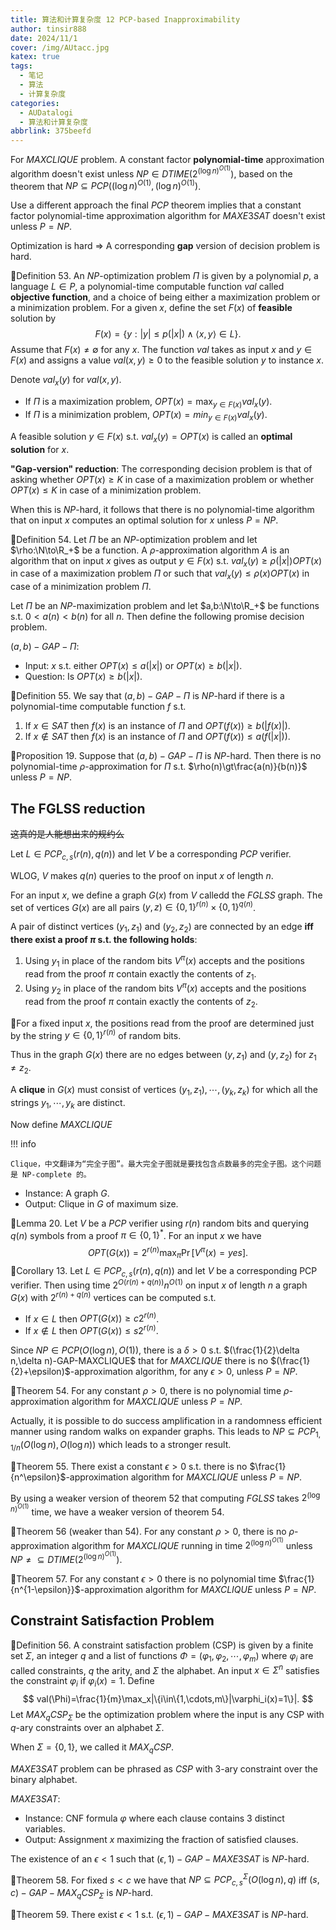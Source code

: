 ```yaml
---
title: 算法和计算复杂度 12 PCP-based Inapproximability
author: tinsir888
date: 2024/11/1
cover: /img/AUtacc.jpg
katex: true
tags:
  - 笔记
  - 算法
  - 计算复杂度
categories:
  - AUDatalogi
  - 算法和计算复杂度
abbrlink: 375beefd
---
```


For $MAXCLIQUE$ problem. A constant factor **polynomial-time** approximation algorithm doesn't exist unless $NP\in DTIME(2^{(\log n)^{O(1)}})$, based on the theorem that $NP\subseteq PCP((\log n)^{O(1)},(\log n)^{O(1)})$.

Use a different approach the final $PCP$ theorem implies that a constant factor polynomial-time approximation algorithm for $MAXE3SAT$ doesn't exist unless $P=NP$.

Optimization is hard $\Rightarrow$ A corresponding **gap** version of decision problem is hard.

:book:Definition 53. An $NP$-optimization problem $\Pi$ is given by a polynomial $p$, a language $L\in P$, a polynomial-time computable function $val$ called **objective function**, and a choice of being either a maximization problem or a minimization problem. For a given $x$, define the set $F(x)$ of **feasible** solution by
$$
F(x)=\{y:|y|\le p(|x|)\land\langle x,y\rangle\in L\}.
$$
Assume that $F(x)\neq\emptyset$ for any $x$. The function $val$ takes as input $x$ and $y\in F(x)$ and assigns a value $val(x,y)\ge0$ to the feasible solution $y$ to instance $x$.

Denote $val_x(y)$ for $val(x,y)$.

- If $\Pi$ is a maximization problem, $OPT(x)=\max_{y\in F(x)}val_x(y)$.
- If $\Pi$ is a minimization problem, $OPT(x)=min_{y\in F(x)}val_x(y)$.

A feasible solution $y\in F(x)$ s.t. $val_x(y)=OPT(x)$ is called an **optimal solution** for $x$.



**"Gap-version" reduction**: The corresponding decision problem is that of asking whether $OPT(x)\ge K$ in case of a maximization problem or whether $OPT(x)\le K$ in case of a minimization problem.

When this is $NP$-hard, it follows that there is no polynomial-time algorithm that on input $x$ computes an optimal solution for $x$ unless $P=NP$.

:book:Definition 54. Let $\Pi$ be an $NP$-optimization problem and let $\rho:\N\to\R_+$ be a function. A $\rho$-approximation algorithm $A$ is an algorithm that on input $x$ gives as output $y\in F(x)$ s.t. $val_x(y)\ge\rho(|x|)OPT(x)$ in case of a maximization problem $\Pi$ or such that $val_x(y)\le\rho(x)OPT(x)$ in case of a minimization problem $\Pi$.

Let $\Pi$ be an $NP$-maximization problem and let $a,b:\N\to\R_+$ be functions s.t. $0\lt a(n)\lt b(n)$ for all $n$. Then define the following promise decision problem.

$(a,b)-GAP-\Pi$:

- Input: $x$ s.t. either $OPT(x)\le a(|x|)$ or $OPT(x)\ge b(|x|)$.
- Question: Is $OPT(x)\ge b(|x|)$.

:book:Definition 55. We say that $(a,b)-GAP-\Pi$ is $NP$-hard if there is a polynomial-time computable function $f$ s.t.

1. If $x\in SAT$ then $f(x)$ is an instance of $\Pi$ and $OPT(f(x))\ge b(|f(x)|)$.
2. If $x\not\in SAT$ then $f(x)$ is an instance of $\Pi$ and $OPT(f(x))\le a(f(|x|))$.

:thinking:Proposition 19. Suppose that $(a,b)-GAP-\Pi$ is $NP$-hard. Then there is no polynomial-time $\rho$-approximation for $\Pi$ s.t. $\rho(n)\gt\frac{a(n)}{b(n)}$ unless $P=NP$.

## The FGLSS reduction

~~这真的是人能想出来的规约么~~

Let $L\in PCP_{c,s}(r(n),q(n))$ and let $V$ be a corresponding $PCP$ verifier.

WLOG, $V$ makes $q(n)$ queries to the proof on input $x$ of length $n$.

For an input $x$, we define a graph $G(x)$ from $V$ calledd the $FGLSS$ graph. The set of vertices $G(x)$ are all pairs $(y,z)\in\{0,1\}^{r(n)}\times\{0,1\}^{q(n)}$.

A pair of distinct vertices $(y_1,z_1)$ and $(y_2,z_2)$ are connected by an edge **iff there exist a proof $\pi$ s.t. the following holds**:

1. Using $y_1$ in place of the random bits $V^\pi(x)$ accepts and the positions read from the proof $\pi$ contain exactly the contents of $z_1$.
2. Using $y_2$ in place of the random bits $V^\pi(x)$ accepts and the positions read from the proof $\pi$ contain exactly the contents of $z_2$.

:eyes:For a fixed input $x$, the positions read from the proof are determined just by the string $y\in\{0,1\}^{r(n)}$ of random bits.

Thus in the graph $G(x)$ there are no edges between $(y,z_1)$ and $(y,z_2)$ for $z_1\neq z_2$.

A **clique** in $G(x)$ must consist of vertices $(y_1,z_1),\cdots,(y_k,z_k)$ for which all the strings $y_1,\cdots,y_k$ are distinct.

Now define $MAXCLIQUE$

!!! info

    Clique，中文翻译为“完全子图”。最大完全子图就是要找包含点数最多的完全子图。这个问题是 NP-complete 的。



- Instance: A graph $G$.
- Output: Clique in $G$ of maximum size.

:thinking:Lemma 20. Let $V$ be a $PCP$ verifier using $r(n)$ random bits and querying $q(n)$ symbols from a proof $\pi\in\{0,1\}^*$. For an input $x$ we have
$$
OPT(G(x))=2^{r(n)}\max_\pi\Pr[V^\pi(x)=yes].
$$
:thinking:Corollary 13. Let $L\in PCP_{c,s}(r(n),q(n))$ and let $V$ be a corresponding PCP verifier. Then using time $2^{O(r(n)+q(n))}n^{O(1)}$ on input $x$ of length $n$ a graph $G(x)$ with $2^{r(n)+q(n)}$ vertices can be computed s.t.

- If $x\in L$ then $OPT(G(x))\ge c2^{r(n)}$.
- If $x\not\in L$ then $OPT(G(x))\le s2^{r(n)}$.

Since $NP\in PCP(O(\log n),O(1))$, there is a $\delta\gt0$ s.t. $(\frac{1}{2}\delta n,\delta n)-GAP-MAXCLIQUE$ that for $MAXCLIQUE$ there is no $(\frac{1}{2}+\epsilon)$-approximation algorithm, for any $\epsilon\gt0$, unless $P=NP$.

:dart:Theorem 54. For any constant $\rho\gt0$, there is no polynomial time $\rho$-approximation algorithm for $MAXCLIQUE$ unless $P=NP$.

Actually, it is possible to do success amplification in a randomness efficient manner using random walks on expander graphs. This leads to $NP\subseteq PCP_{1,1/n}(O(\log n),O(\log n))$ which leads to a stronger result.

:dart:Theorem 55. There exist a constant $\epsilon\gt0$ s.t. there is no $\frac{1}{n^\epsilon}$-approximation algorithm for $MAXCLIQUE$ unless $P=NP$.

By using a weaker version of theorem 52 that computing $FGLSS$ takes $2^{(\log n)^{O(1)}}$ time, we have a weaker version of theorem 54.

:dart:Theorem 56 (weaker than 54). For any constant $\rho\gt0$, there is no $\rho$-approximation algorithm for $MAXCLIQUE$ running in time $2^{(\log n)^{O(1)}}$ unless $NP\neq\subseteq DTIME(2^{(\log n)^{O(1)}})$.

:dart:Theorem 57. For any constant $\epsilon\gt0$ there is no polynomial time $\frac{1}{n^{1-\epsilon}}$-approximation algorithm for $MAXCLIQUE$ unless $P=NP$.

## Constraint Satisfaction Problem

:book:Definition 56. A constraint satisfaction problem (CSP) is given by a finite set $\Sigma$, an integer $q$ and a list of functions $\Phi=(\varphi_1,\varphi_2,\cdots,\varphi_m)$ where $\varphi_i$ are called constraints, $q$ the arity, and $\Sigma$ the alphabet. An input $x\in\Sigma^n$ satisfies the constraint $\varphi_i$ if $\varphi_i(x)=1$. Define
$$
val(\Phi)=\frac{1}{m}\max_x|\{i\in\{1,\cdots,m\}|\varphi_i(x)=1\}|.
$$
Let $MAX_qCSP_\Sigma$ be the optimization problem where the input is any CSP with $q$-ary constraints over an alphabet $\Sigma$.

When $\Sigma=\{0,1\}$, we called it $MAX_qCSP$.

$MAXE3SAT$ problem can be phrased as $CSP$ with 3-ary constraint over the binary alphabet.

$MAXE3SAT$:

- Instance: CNF formula $\varphi$ where each clause contains 3 distinct variables.
- Output: Assignment $x$ maximizing the fraction of satisfied clauses.

The existence of an $\epsilon\lt1$ such that $(\epsilon,1)-GAP-MAXE3SAT$ is $NP$-hard.

:dart:Theorem 58. For fixed $s\lt c$ we have that $NP\subseteq PCP_{c,s}^\Sigma(O(\log n),q)$ iff $(s,c)-GAP-MAX_qCSP_\Sigma$ is $NP$-hard.

:dart:Theorem 59. There exist $\epsilon\lt1$ s.t. $(\epsilon,1)-GAP-MAXE3SAT$ is $NP$-hard.